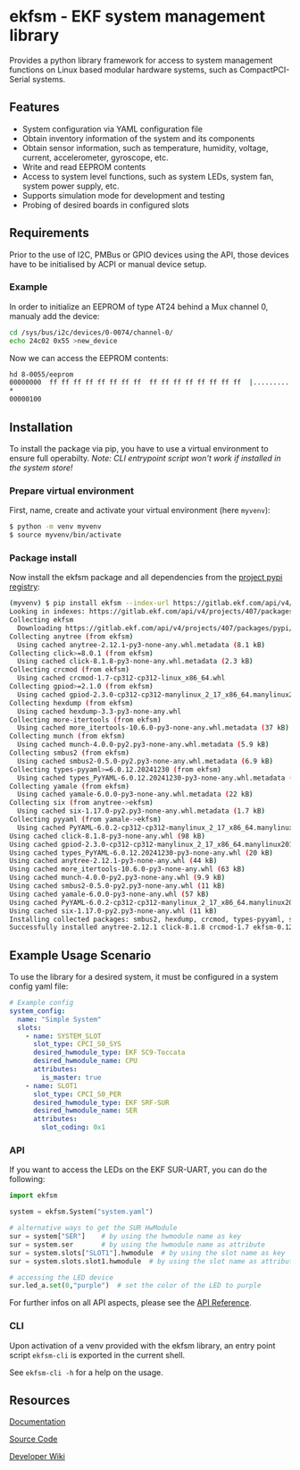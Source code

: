 # ekfsm - EKF system management library

Provides a python library framework for access to system management functions on Linux based modular hardware systems,
such as CompactPCI-Serial systems.

## Features

- System configuration via YAML configuration file
- Obtain inventory information of the system and its components
- Obtain sensor information, such as temperature, humidity, voltage, current, accelerometer, gyroscope, etc.
- Write and read EEPROM contents
- Access to system level functions, such as system LEDs, system fan, system power supply, etc.
- Supports simulation mode for development and testing
- Probing of desired boards in configured slots

## Requirements

Prior to the use of I2C, PMBus or GPIO devices using the API, those devices have to be initialised by ACPI or manual device setup.

### Example

In order to initialize an EEPROM of type AT24 behind a Mux channel 0, manualy add the device:

```bash
cd /sys/bus/i2c/devices/0-0074/channel-0/
echo 24c02 0x55 >new_device
```

Now we can access the EEPROM contents:

```bash
hd 8-0055/eeprom
00000000  ff ff ff ff ff ff ff ff  ff ff ff ff ff ff ff ff  |................|
*
00000100
```


## Installation

To install the package via pip, you have to use a virtual environment to ensure full operabilty.
*Note: CLI entrypoint script won't work if installed in the system store!*

### Prepare virtual environment

First, name, create and activate your virtual environment (here `myvenv`):

```bash
$ python -m venv myvenv
$ source myvenv/bin/activate
```

### Package install

Now install the ekfsm package and all dependencies from the [project pypi registry](https://gitlab.ekf.com/libs/apis/ekfsm/-/packages):

```bash
(myvenv) $ pip install ekfsm --index-url https://gitlab.ekf.com/api/v4/projects/407/packages/pypi/simple
Looking in indexes: https://gitlab.ekf.com/api/v4/projects/407/packages/pypi/simple
Collecting ekfsm
  Downloading https://gitlab.ekf.com/api/v4/projects/407/packages/pypi/files/e400ee46de9346c086ce708675977cc6ab080c8c016d360970c82d1c436f7c89/ekfsm-0.12.0-py3-none-any.whl (43 kB)
Collecting anytree (from ekfsm)
  Using cached anytree-2.12.1-py3-none-any.whl.metadata (8.1 kB)
Collecting click>=8.0.1 (from ekfsm)
  Using cached click-8.1.8-py3-none-any.whl.metadata (2.3 kB)
Collecting crcmod (from ekfsm)
  Using cached crcmod-1.7-cp312-cp312-linux_x86_64.whl
Collecting gpiod>=2.1.0 (from ekfsm)
  Using cached gpiod-2.3.0-cp312-cp312-manylinux_2_17_x86_64.manylinux2014_x86_64.whl.metadata (4.1 kB)
Collecting hexdump (from ekfsm)
  Using cached hexdump-3.3-py3-none-any.whl
Collecting more-itertools (from ekfsm)
  Using cached more_itertools-10.6.0-py3-none-any.whl.metadata (37 kB)
Collecting munch (from ekfsm)
  Using cached munch-4.0.0-py2.py3-none-any.whl.metadata (5.9 kB)
Collecting smbus2 (from ekfsm)
  Using cached smbus2-0.5.0-py2.py3-none-any.whl.metadata (6.9 kB)
Collecting types-pyyaml>=6.0.12.20241230 (from ekfsm)
  Using cached types_PyYAML-6.0.12.20241230-py3-none-any.whl.metadata (1.8 kB)
Collecting yamale (from ekfsm)
  Using cached yamale-6.0.0-py3-none-any.whl.metadata (22 kB)
Collecting six (from anytree->ekfsm)
  Using cached six-1.17.0-py2.py3-none-any.whl.metadata (1.7 kB)
Collecting pyyaml (from yamale->ekfsm)
  Using cached PyYAML-6.0.2-cp312-cp312-manylinux_2_17_x86_64.manylinux2014_x86_64.whl.metadata (2.1 kB)
Using cached click-8.1.8-py3-none-any.whl (98 kB)
Using cached gpiod-2.3.0-cp312-cp312-manylinux_2_17_x86_64.manylinux2014_x86_64.whl (103 kB)
Using cached types_PyYAML-6.0.12.20241230-py3-none-any.whl (20 kB)
Using cached anytree-2.12.1-py3-none-any.whl (44 kB)
Using cached more_itertools-10.6.0-py3-none-any.whl (63 kB)
Using cached munch-4.0.0-py2.py3-none-any.whl (9.9 kB)
Using cached smbus2-0.5.0-py2.py3-none-any.whl (11 kB)
Using cached yamale-6.0.0-py3-none-any.whl (57 kB)
Using cached PyYAML-6.0.2-cp312-cp312-manylinux_2_17_x86_64.manylinux2014_x86_64.whl (767 kB)
Using cached six-1.17.0-py2.py3-none-any.whl (11 kB)
Installing collected packages: smbus2, hexdump, crcmod, types-pyyaml, six, pyyaml, munch, more-itertools, gpiod, click, yamale, anytree, ekfsm
Successfully installed anytree-2.12.1 click-8.1.8 crcmod-1.7 ekfsm-0.12.0 gpiod-2.3.0 hexdump-3.3 more-itertools-10.6.0 munch-4.0.0 pyyaml-6.0.2 six-1.17.0 smbus2-0.5.0 types-pyyaml-6.0.12.20241230 yamale-6.0.0
```

## Example Usage Scenario

To use the library for a desired system, it must be configured in a system config yaml file:

```yaml
# Example config
system_config:
  name: "Simple System"
  slots:
    - name: SYSTEM_SLOT
      slot_type: CPCI_S0_SYS
      desired_hwmodule_type: EKF SC9-Toccata
      desired_hwmodule_name: CPU
      attributes:
        is_master: true
    - name: SLOT1
      slot_type: CPCI_S0_PER
      desired_hwmodule_type: EKF SRF-SUR
      desired_hwmodule_name: SER
      attributes:
        slot_coding: 0x1
```

### API

If you want to access the LEDs on the EKF SUR-UART, you can do the following:
```python
import ekfsm

system = ekfsm.System("system.yaml")

# alternative ways to get the SUR HwModule
sur = system["SER"]    # by using the hwmodule name as key
sur = system.ser       # by using the hwmodule name as attribute
sur = system.slots["SLOT1"].hwmodule  # by using the slot name as key
sur = system.slots.slot1.hwmodule  # by using the slot name as attribute

# accessing the LED device
sur.led_a.set(0,"purple")  # set the color of the LED to purple
```

For further infos on all API aspects, please see the [API Reference](https://ekfsm.readthedocs.io/en/main/reference/index.html).

### CLI

Upon activation of a venv provided with the ekfsm library, an entry point script `ekfsm-cli` is exported in the current shell.

See `ekfsm-cli -h` for a help on the usage.


## Resources

[Documentation](https://ekfsm.readthedocs.io/en/main/)

[Source Code](https://gitlab.ekf.com/libs/apis/ekfsm)

[Developer Wiki](https://gitlab.ekf.com/libs/apis/ekfsm/-/wikis/home)
